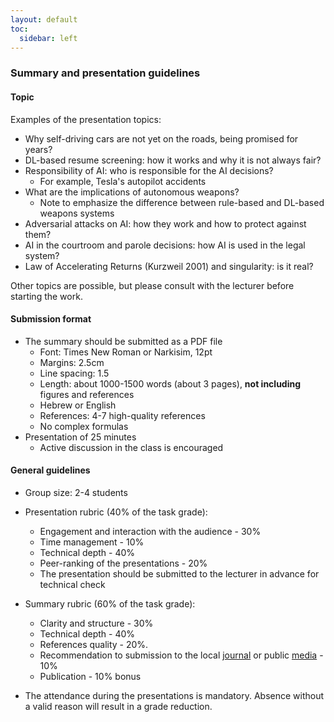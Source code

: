```yaml
---
layout: default
toc:
  sidebar: left
---
```


### Summary and presentation guidelines

#### Topic
Examples of the presentation topics:
* Why self-driving cars are not yet on the roads, being promised for years?
* DL-based resume screening: how it works and why it is not always fair?
* Responsibility of AI: who is responsible for the AI decisions?
  * For example, Tesla's autopilot accidents 
* What are the implications of autonomous weapons?
  * Note to emphasize the difference between rule-based and DL-based weapons systems
* Adversarial attacks on AI: how they work and how to protect against them?
* AI in the courtroom and parole decisions: how AI is used in the legal system?
* Law of Accelerating Returns (Kurzweil 2001) and singularity: is it real?

Other topics are possible, but please consult with the lecturer before starting the work.

#### Submission format
* The summary should be submitted as a PDF file
  * Font: Times New Roman or Narkisim, 12pt
  * Margins: 2.5cm
  * Line spacing: 1.5
  * Length: about 1000-1500 words (about 3 pages), **not including** figures and references
  * Hebrew or English
  * References: 4-7 high-quality references
  * No complex formulas
* Presentation of 25 minutes
  * Active discussion in the class is encouraged

#### General guidelines
* Group size: 2-4 students
* Presentation rubric (40% of the task grade):
  * Engagement and interaction with the audience - 30%
  * Time management - 10%
  * Technical depth - 40%
  * Peer-ranking of the presentations - 20%
  * The presentation should be submitted to the lecturer in advance for technical check
* Summary rubric (60% of the task grade):
  * Clarity and structure - 30%
  * Technical depth - 40%
  * References quality - 20%.
  * Recommendation to submission to the local [journal](https://www.seeei.org.il/%D7%A2%D7%99%D7%AA%D7%95%D7%9F_%D7%94%D7%94%D7%AA%D7%90%D7%92%D7%93%D7%95%D7%AA.html) or public [media](https://www.geektime.co.il/) - 10%
  * Publication - 10% bonus
  
* The attendance during the presentations is mandatory. Absence without a valid reason will result in a grade reduction.
 